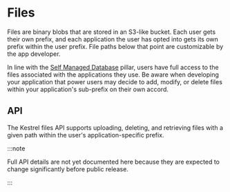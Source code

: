 # Files

Files are binary blobs that are stored in an S3-like bucket. Each user gets 
their own prefix, and each application the user has opted into gets its own 
prefix within the user prefix. File paths below that point are customizable 
by the app developer.

In line with the [Self Managed Database](../Pillars/selfmanageddb) pillar,
users have full access to the files associated with the applications they 
use. Be aware when developing your application that power users may decide 
to add, modify, or delete files within your application's sub-prefix on their 
own accord.

## API

The Kestrel files API supports uploading, deleting, and retrieving files 
with a given path within the user's application-specific prefix.

:::note

Full API details are not yet documented here because they are expected to 
change significantly before public release.

:::